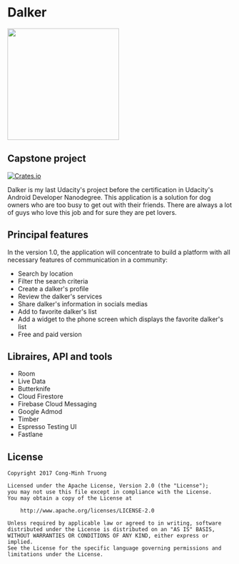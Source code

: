 # Dalker

<img src="../master/app/src/main/ic_launcher-web.png" width="250">

## Capstone project

[![Crates.io](https://img.shields.io/crates/l/rustc-serialize.svg?maxAge=2592000)]()

Dalker is my last Udacity's project before the certification in Udacity's Android Developer Nanodegree.
This application is a solution for dog owners who are too busy to get out with their friends. There are always a lot of guys who love this job and for sure they are pet lovers.

## Principal features

In the version 1.0, the application will concentrate to build a platform with all necessary features of communication in a community: 

- Search by location
- Filter the search criteria
- Create a dalker's profile
- Review the dalker's services
- Share dalker's information in socials medias
- Add to favorite dalker's list
- Add a widget to the phone screen which displays the favorite dalker's list
- Free and paid version

## Libraires, API and tools

- Room
- Live Data
- Butterknife
- Cloud Firestore
- Firebase Cloud Messaging
- Google Admod
- Timber
- Espresso Testing UI
- Fastlane

## License

    Copyright 2017 Cong-Minh Truong

    Licensed under the Apache License, Version 2.0 (the "License");
    you may not use this file except in compliance with the License.
    You may obtain a copy of the License at

        http://www.apache.org/licenses/LICENSE-2.0

    Unless required by applicable law or agreed to in writing, software
    distributed under the License is distributed on an "AS IS" BASIS,
    WITHOUT WARRANTIES OR CONDITIONS OF ANY KIND, either express or implied.
    See the License for the specific language governing permissions and
    limitations under the License.
